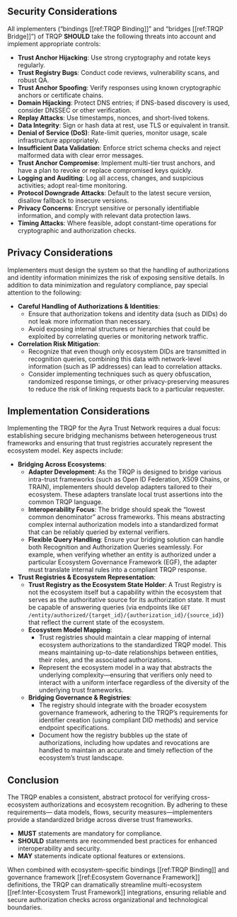 ## Security Considerations

All implementers (“bindings [[ref:TRQP Binding]]” and “bridges [[ref:TRQP Bridge]]”) of TRQP **SHOULD** take the following threats into account and implement appropriate controls:

- **Trust Anchor Hijacking**: Use strong cryptography and rotate keys regularly.
- **Trust Registry Bugs**: Conduct code reviews, vulnerability scans, and robust QA.
- **Trust Anchor Spoofing**: Verify responses using known cryptographic anchors or certificate chains.
- **Domain Hijacking**: Protect DNS entries; if DNS-based discovery is used, consider DNSSEC or other verification.
- **Replay Attacks**: Use timestamps, nonces, and short-lived tokens.
- **Data Integrity**: Sign or hash data at rest, use TLS or equivalent in transit.
- **Denial of Service (DoS)**: Rate-limit queries, monitor usage, scale infrastructure appropriately.
- **Insufficient Data Validation**: Enforce strict schema checks and reject malformed data with clear error messages.
- **Trust Anchor Compromise**: Implement multi-tier trust anchors, and have a plan to revoke or replace compromised keys quickly.
- **Logging and Auditing**: Log all access, changes, and suspicious activities; adopt real-time monitoring.
- **Protocol Downgrade Attacks**: Default to the latest secure version, disallow fallback to insecure versions.
- **Privacy Concerns**: Encrypt sensitive or personally identifiable information, and comply with relevant data protection laws.
- **Timing Attacks**: Where feasible, adopt constant-time operations for cryptographic and authorization checks.

## Privacy Considerations

Implementers must design the system so that the handling of authorizations and identity information minimizes the risk of exposing sensitive details. In addition to data minimization and regulatory compliance, pay special attention to the following:

- **Careful Handling of Authorizations & Identities**:  
  - Ensure that authorization tokens and identity data (such as DIDs) do not leak more information than necessary.  
  - Avoid exposing internal structures or hierarchies that could be exploited by correlating queries or monitoring network traffic.
- **Correlation Risk Mitigation**:  
  - Recognize that even though only ecosystem DIDs are transmitted in recognition queries, combining this data with network-level information (such as IP addresses) can lead to correlation attacks.  
  - Consider implementing techniques such as query obfuscation, randomized response timings, or other privacy-preserving measures to reduce the risk of linking requests back to a particular requester.

## Implementation Considerations

Implementing the TRQP for the Ayra Trust Network requires a dual focus: establishing secure bridging mechanisms between heterogeneous trust frameworks and ensuring that trust registries accurately represent the ecosystem model. Key aspects include:

- **Bridging Across Ecosystems**:  
  - **Adapter Development**: As the TRQP is designed to bridge various intra-trust frameworks (such as Open ID Federation, X509 Chains, or TRAIN), implementers should develop adapters tailored to their ecosystem. These adapters translate local trust assertions into the common TRQP language.  
  - **Interoperability Focus**: The bridge should speak the “lowest common denominator” across frameworks. This means abstracting complex internal authorization models into a standardized format that can be reliably queried by external verifiers.
  - **Flexible Query Handling**: Ensure your bridging solution can handle both Recognition and Authorization Queries seamlessly. For example, when verifying whether an entity is authorized under a particular Ecosystem Governance Framework (EGF), the adapter must translate internal rules into a compliant TRQP response.
- **Trust Registries & Ecosystem Representation**:  
  - **Trust Registry as the Ecosystem State Holder**: A Trust Registry is not the ecosystem itself but a capability within the ecosystem that serves as the authoritative source for its authorization state. It must be capable of answering queries (via endpoints like `GET /entity/authorized/{target_id}/{authorization_id}/{source_id}`) that reflect the current state of the ecosystem.
  - **Ecosystem Model Mapping**:  
    - Trust registries should maintain a clear mapping of internal ecosystem authorizations to the standardized TRQP model. This means maintaining up-to-date relationships between entities, their roles, and the associated authorizations.  
    - Represent the ecosystem model in a way that abstracts the underlying complexity—ensuring that verifiers only need to interact with a uniform interface regardless of the diversity of the underlying trust frameworks.
  - **Bridging Governance & Registries**:  
    - The registry should integrate with the broader ecosystem governance framework, adhering to the TRQP’s requirements for identifier creation (using compliant DID methods) and service endpoint specifications.  
    - Document how the registry bubbles up the state of authorizations, including how updates and revocations are handled to maintain an accurate and timely reflection of the ecosystem’s trust landscape.

## **Conclusion**

The TRQP enables a consistent, abstract protocol for verifying cross-ecosystem
authorizations and ecosystem recognition. By adhering to these requirements—
data models, flows, security measures—implementers provide a standardized bridge
across diverse trust frameworks.

* **MUST** statements are mandatory for compliance.
* **SHOULD** statements are recommended best practices for enhanced
  interoperability and security.
* **MAY** statements indicate optional features or extensions.

When combined with ecosystem-specific bindings [[ref:TRQP Binding]] and
governance framework [[ref:Ecosystem Governance Framework]] definitions, the TRQP
can dramatically streamline multi-ecosystem [[ref:Inter-Ecosystem Trust Framework]]
integrations, ensuring reliable and secure authorization checks across
organizational and technological boundaries.
